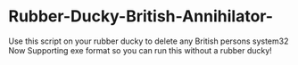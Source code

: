 # Rubber-Ducky-British-Annihilator-
Use this script on your rubber ducky to delete any British persons system32 
Now Supporting exe format so you can run this without a rubber ducky!
